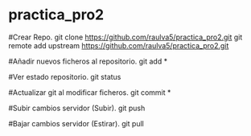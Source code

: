 # practica_pro2


#Crear Repo.
git clone https://github.com/raulva5/practica_pro2.git
git remote add upstream https://github.com/raulva5/practica_pro2.git


#Añadir nuevos ficheros al repositorio.
git add *

#Ver estado repositorio.
git status

#Actualizar git al modificar ficheros.
git commit *


#Subir cambios servidor (Subir).
git push

#Bajar cambios servidor (Estirar).
git pull